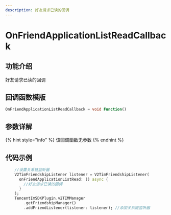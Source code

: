 ```yaml
---
description: 好友请求已读的回调
---
```


# OnFriendApplicationListReadCallback

## 功能介绍

好友请求已读的回调

## 回调函数模版

```dart
OnFriendApplicationListReadCallback = void Function()
```

## 参数详解

{% hint style="info" %}
该回调函数无参数
{% endhint %}

## 代码示例

```dart
    //设置关系链监听器
    V2TimFriendshipListener listener = V2TimFriendshipListener(
      onFriendApplicationListRead: () async {
        //好友请求已读的回调
      }
    );
    TencentImSDKPlugin.v2TIMManager
        .getFriendshipManager()
        .addFriendListener(listener: listener); //添加关系链监听器
```

